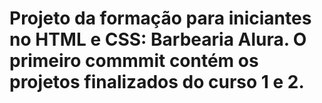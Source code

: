 # Projeto da formação para iniciantes no HTML e CSS: Barbearia Alura. O primeiro commmit contém os projetos finalizados do curso 1 e 2.
